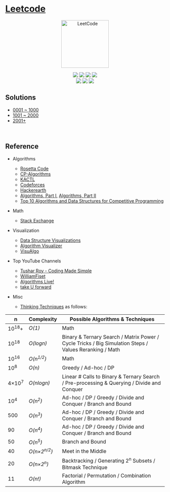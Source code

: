 # [Leetcode](https://leetcode.com/problemset/all/)
<div align="center">
    <img src="https://i.imgur.com/IsS5xkZ.png" width="150" title="LeetCode" alt="LeetCode">
</div>
<p align="center">
    <a href="./LICENSE.md"><img src="https://img.shields.io/github/license/vikash-g/Leetcode?color=blue"></a>
    <a><img src="https://img.shields.io/github/languages/top/vikash-g/Leetcode?color=magenta"></a>
    <a><img src="https://img.shields.io/badge/update-daily-green"></a>
    <a><img src="https://img.shields.io/badge/solutions-24%20of%202290-ff69b4"></a>
    </br>
    <a><img src="https://img.shields.io/badge/Easy-12/575-00a152"></a>
    <a><img src="https://img.shields.io/badge/Medium-10/1215-f0ae4e"></a>
    <a><img src="https://img.shields.io/badge/Hard-2/500-d95450"></a>
</p>

## Solutions
- [0001 ~ 1000](./Solutions0001-1000.md)
- [1001 ~ 2000](./Solutions1001-2000.md)
- [2001+](./Solutions2001+.md)

</br>

## Reference

* Algorithms
    * [Rosetta Code](https://rosettacode.org)
    * [CP-Algorithms](https://cp-algorithms.com)
    * [KACTL](https://github.com/kth-competitive-programming/kactl)
    * [Codeforces](https://codeforces.com/)
    * [Hackerearth](https://www.hackerearth.com/practice/)
    * [Algorithms, Part I](https://www.coursera.org/learn/algorithms-part1), [Algorithms, Part II](https://www.coursera.org/learn/algorithms-part2)
    * [Top 10 Algorithms and Data Structures for Competitive Programming](https://www.geeksforgeeks.org/top-algorithms-and-data-structures-for-competitive-programming/)

* Math
    * [Stack Exchange](https://math.stackexchange.com)

* Visualization
    * [Data Structure Visualizations](https://www.cs.usfca.edu/~galles/visualization/Algorithms.html)
    * [Algorithm Visualizer](https://algorithm-visualizer.org/)
    * [VisuAlgo](https://visualgo.net/en)

* Top YouTube Channels
    * [Tushar Roy - Coding Made Simple](https://www.youtube.com/channel/UCZLJf_R2sWyUtXSKiKlyvAw)
    * [WilliamFiset](https://www.youtube.com/c/WilliamFiset-videos)
    * [Algorithms Live!](https://www.youtube.com/c/AlgorithmsLive)
    * [take U forward](https://www.youtube.com/c/takeUforward)

* Misc
    * [Thinking Techniques](https://sites.google.com/site/mostafasibrahim/programming-competitions/thinking-techniques) as follows:

| n | Complexity | Possible Algorithms & Techniques |
| - | - | - |
| 10<sup>18</sup>+ | _O(1)_ | Math |
| 10<sup>18</sup> | _O(logn)_ | Binary & Ternary Search / Matrix Power / Cycle Tricks / Big Simulation Steps / Values Reranking / Math |
| 10<sup>16</sup> | _O(n<sup>1/2</sup>)_ | Math |
| 10<sup>8</sup> | _O(n)_ | Greedy / Ad-hoc / DP |
| 4×10<sup>7</sup> | _O(nlogn)_ | Linear # Calls to Binary & Ternary Search / Pre-processing & Querying / Divide and Conquer |
| 10<sup>4</sup> | _O(n<sup>2</sup>)_ | Ad-hoc / DP / Greedy / Divide and Conquer / Branch and Bound |
| 500 | _O(n<sup>3</sup>)_ | Ad-hoc / DP / Greedy / Divide and Conquer / Branch and Bound  |
| 90 | _O(n<sup>4</sup>)_ | Ad-hoc / DP / Greedy / Divide and Conquer / Branch and Bound |
| 50 | _O(n<sup>5</sup>)_ | Branch and Bound |
| 40 | _O(n×2<sup>n/2</sup>)_ | 	Meet in the Middle |
| 20 | _O(n×2<sup>n</sup>)_ | Backtracking / Generating 2<sup>n</sup> Subsets / Bitmask Technique |
| 11 | _O(n!)_ | Factorial / Permutation / Combination Algorithm |
